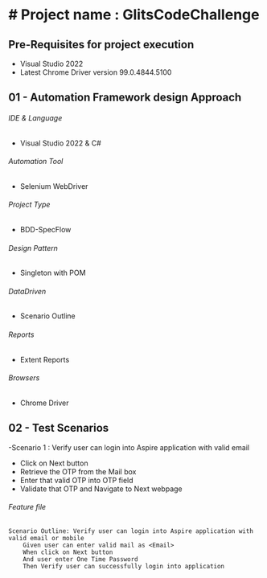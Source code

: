 # # Project name : GlitsCodeChallenge
## Pre-Requisites for project execution
- Visual Studio 2022
- Latest Chrome Driver version 99.0.4844.5100

## 01 - Automation Framework design Approach

###### IDE & Language
   - Visual Studio 2022 & C#
###### Automation Tool
   - Selenium WebDriver
###### Project Type
   - BDD-SpecFlow
###### Design Pattern
   - Singleton with POM
###### DataDriven
   - Scenario Outline
###### Reports
   - Extent Reports
###### Browsers
   - Chrome Driver
## 02 - Test Scenarios
-Scenario 1 : Verify user can login into Aspire application with valid email
- Click on Next button
- Retrieve the OTP from the Mail box
- Enter that valid OTP into OTP field 
- Validate that OTP and Navigate to Next webpage

###### Feature file
```
Scenario Outline: Verify user can login into Aspire application with valid email or mobile
	Given user can enter valid mail as <Email>
	When click on Next button
	And user enter One Time Password
	Then Verify user can successfully login into application
```

